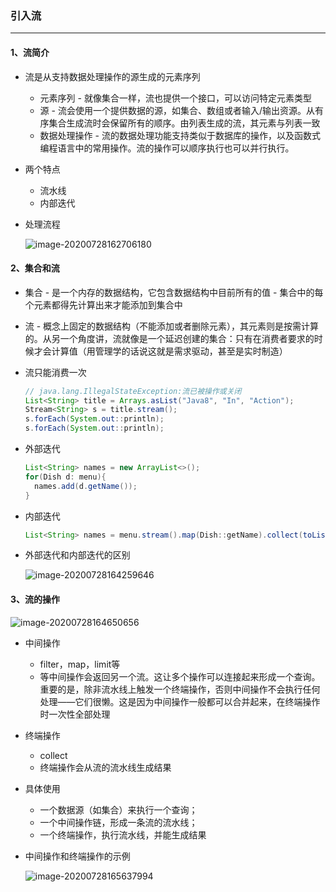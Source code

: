 ### 引入流

---

#### 1、流简介

- 流是从支持数据处理操作的源生成的元素序列
  - 元素序列 - 就像集合一样，流也提供一个接口，可以访问特定元素类型
  - 源 - 流会使用一个提供数据的源，如集合、数组或者输入/输出资源。从有序集合生成流时会保留所有的顺序。由列表生成的流，其元素与列表一致
  - 数据处理操作 - 流的数据处理功能支持类似于数据库的操作，以及函数式编程语言中的常用操作。流的操作可以顺序执行也可以并行执行。

- 两个特点
  - 流水线
  - 内部迭代

- 处理流程

  ![image-20200728162706180](https://ali-oss-file-bucket.oss-cn-shanghai.aliyuncs.com/image-20200728162706180.png)

#### 2、集合和流

- 集合 - 是一个内存的数据结构，它包含数据结构中目前所有的值 - 集合中的每个元素都得先计算出来才能添加到集合中

- 流 - 概念上固定的数据结构（不能添加或者删除元素），其元素则是按需计算的。从另一个角度讲，流就像是一个延迟创建的集合：只有在消费者要求的时候才会计算值（用管理学的话说这就是需求驱动，甚至是实时制造）

- 流只能消费一次

  ```java
  // java.lang.IllegalStateException:流已被操作或关闭
  List<String> title = Arrays.asList("Java8", "In", "Action");
  Stream<String> s = title.stream();
  s.forEach(System.out::println);
  s.forEach(System.out::println);
  ```

- 外部迭代

  ```java
  List<String> names = new ArrayList<>();
  for(Dish d: menu){
  	names.add(d.getName());
  }
  ```

- 内部迭代

  ```java
  List<String> names = menu.stream().map(Dish::getName).collect(toList());
  ```

- 外部迭代和内部迭代的区别

  ![image-20200728164259646](https://ali-oss-file-bucket.oss-cn-shanghai.aliyuncs.com/image-20200728164259646.png)

#### 3、流的操作

![image-20200728164650656](https://ali-oss-file-bucket.oss-cn-shanghai.aliyuncs.com/image-20200728164650656.png)

- 中间操作

  - filter，map，limit等
  - 等中间操作会返回另一个流。这让多个操作可以连接起来形成一个查询。重要的是，除非流水线上触发一个终端操作，否则中间操作不会执行任何处理——它们很懒。这是因为中间操作一般都可以合并起来，在终端操作时一次性全部处理

- 终端操作

  - collect
  - 终端操作会从流的流水线生成结果

- 具体使用

  - 一个数据源（如集合）来执行一个查询；
  - 一个中间操作链，形成一条流的流水线；
  -  一个终端操作，执行流水线，并能生成结果

- 中间操作和终端操作的示例

  ![image-20200728165637994](https://ali-oss-file-bucket.oss-cn-shanghai.aliyuncs.com/image-20200728165637994.png)